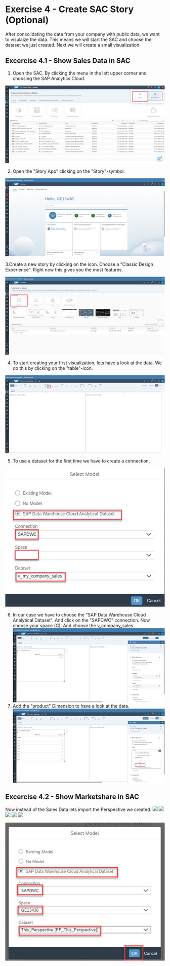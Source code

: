 # Exercise 4 - Create SAC Story (Optional)
After consolidating the data from your company with public data, we want to visulaize the data. This means we will start the SAC and choose the dataset we just created.
Next we will create a small visualization.

## Excercise 4.1 - Show Sales Data in SAC

1. Open the SAC. By clicking the menu in the left upper corner and choosing the SAP Analytics Cloud.

![Change to SAC](images/changeToSAC.png)

2. Open the "Story App" clicking on the "Story"-symbol.

![Open Story](images/openStory.png)

3.Create a new story by clicking on the icon. Choose a "Classic Design Experience". Right now this gives you the most features.

![Create New Story](images/NewStory.png)

4. To start creating your first visualization, lets have a look at the data. We do this by clicking on the "table"-icon.

![createTable](images/createTable.png)

5. To use a dataset for the first time we have to create a connection. 

![addConnection](images/addConnection1.png)

6. In our case we have to choose the "SAP Data Warehouse Cloud Analytical Dataset". And click on the "SAPDWC" connection. Now choose your space (G<number>). And choose the v_company_sales.
![001](images/001.png)
7. Add the "product" Dimension to have a look at the data.
![addRow](images/addRow.png)

## Excercise 4.2 - Show Marketshare in SAC

Now instead of the Sales Data lets import the Perspective we created.
![](images/.png)
![](images/.png)
![](images/.png)
![](images/.png)
![](images/.png)
  
![addConnection](images/addConnection.png)

  
  
  
